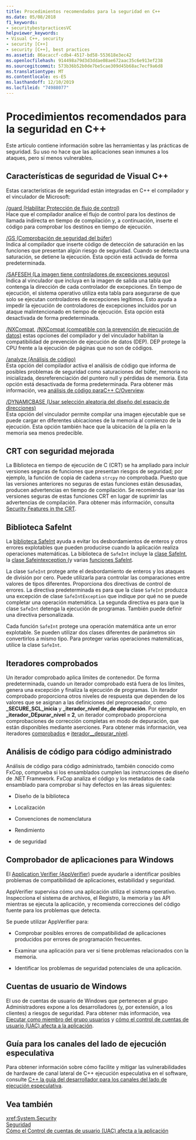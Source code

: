 ```yaml
---
title: Procedimientos recomendados para la seguridad en C++
ms.date: 05/08/2018
f1_keywords:
- securitybestpracticesVC
helpviewer_keywords:
- Visual C++, security
- security [C++]
- security [C++], best practices
ms.assetid: 86acaccf-cdb4-4517-bd58-553618e3ec42
ms.openlocfilehash: 914498a79d3d3ddae08ae672aac35c6e913ef238
ms.sourcegitcommit: 573b36b52b0de7be5cae309d45b68ac7ecf9a6d8
ms.translationtype: MT
ms.contentlocale: es-ES
ms.lasthandoff: 12/10/2019
ms.locfileid: "74988077"
---
```

# <a name="security-best-practices-for-c"></a>Procedimientos recomendados para la seguridad en C++

Este artículo contiene información sobre las herramientas y las prácticas de seguridad. Su uso no hace que las aplicaciones sean inmunes a los ataques, pero sí menos vulnerables.

## <a name="visual-c-security-features"></a>Características de seguridad de Visual C++

Estas características de seguridad están integradas en C++ el compilador y el vinculador de Microsoft:

[/guard (Habilitar Protección de flujo de control)](../build/reference/guard-enable-control-flow-guard.md)<br/>
Hace que el compilador analice el flujo de control para los destinos de llamada indirecta en tiempo de compilación y, a continuación, inserte el código para comprobar los destinos en tiempo de ejecución.

[/GS (Comprobación de seguridad del búfer)](../build/reference/gs-buffer-security-check.md)<br/>
Indica al compilador que inserte código de detección de saturación en las funciones que presentan algún riesgo de seguridad. Cuando se detecta una saturación, se detiene la ejecución. Esta opción está activada de forma predeterminada.

[/SAFESEH (La imagen tiene controladores de excepciones seguros)](../build/reference/safeseh-image-has-safe-exception-handlers.md)<br/>
Indica al vinculador que incluya en la imagen de salida una tabla que contenga la dirección de cada controlador de excepciones. En tiempo de ejecución, el sistema operativo utiliza esta tabla para asegurarse de que solo se ejecutan controladores de excepciones legítimos. Esto ayuda a impedir la ejecución de controladores de excepciones incluidos por un ataque malintencionado en tiempo de ejecución. Esta opción está desactivada de forma predeterminada.

[/NXCompat](../build/reference/nxcompat.md), [/NXCompat (compatible con la prevención de ejecución de datos)](../build/reference/nxcompat-compatible-with-data-execution-prevention.md) estas opciones del compilador y del vinculador habilitan la compatibilidad de prevención de ejecución de datos (DEP). DEP protege la CPU frente a la ejecución de páginas que no son de códigos.

[/analyze (Análisis de código)](../build/reference/analyze-code-analysis.md)<br/>
Esta opción del compilador activa el análisis de código que informa de posibles problemas de seguridad como saturaciones del búfer, memoria no inicializada, desreferenciación del puntero null y pérdidas de memoria. Esta opción está desactivada de forma predeterminada. Para obtener más información, vea [análisis de código paraC++ C/Overview](/visualstudio/code-quality/code-analysis-for-c-cpp-overview).

[/DYNAMICBASE (Usar selección aleatoria del diseño del espacio de direcciones)](../build/reference/dynamicbase-use-address-space-layout-randomization.md)<br/>
Esta opción del vinculador permite compilar una imagen ejecutable que se puede cargar en diferentes ubicaciones de la memoria al comienzo de la ejecución. Esta opción también hace que la ubicación de la pila en la memoria sea menos predecible.

## <a name="security-enhanced-crt"></a>CRT con seguridad mejorada

La Biblioteca en tiempo de ejecución de C (CRT) se ha ampliado para incluir versiones seguras de funciones que presentan riesgos de seguridad; por ejemplo, la función de copia de cadena `strcpy` no comprobada. Puesto que las versiones anteriores no seguras de estas funciones están desusadas, producen advertencias en tiempo de compilación. Se recomienda usar las versiones seguras de estas funciones CRT en lugar de suprimir las advertencias de compilación. Para obtener más información, consulta [Security Features in the CRT](../c-runtime-library/security-features-in-the-crt.md).

## <a name="safeint-library"></a>Biblioteca SafeInt

La [biblioteca SafeInt](../safeint/safeint-library.md) ayuda a evitar los desbordamientos de enteros y otros errores explotables que pueden producirse cuando la aplicación realiza operaciones matemáticas. La biblioteca de `SafeInt` incluye la [clase SafeInt](../safeint/safeint-class.md), la [clase Safeintexception (](../safeint/safeintexception-class.md)y varias [funciones SafeInt](../safeint/safeint-functions.md).

La clase `SafeInt` protege ante el desbordamiento de enteros y los ataques de división por cero. Puede utilizarla para controlar las comparaciones entre valores de tipos diferentes. Proporciona dos directivas de control de errores. La directiva predeterminada es para que la clase `SafeInt` produzca una excepción de clase `SafeIntException` que indique por qué no se puede completar una operación matemática. La segunda directiva es para que la clase `SafeInt` detenga la ejecución de programas. También puede definir una directiva personalizada.

Cada función `SafeInt` protege una operación matemática ante un error explotable. Se pueden utilizar dos clases diferentes de parámetros sin convertirlos a mismo tipo. Para proteger varias operaciones matemáticas, utilice la clase `SafeInt`.

## <a name="checked-iterators"></a>Iteradores comprobados

Un iterador comprobado aplica límites de contenedor. De forma predeterminada, cuando un iterador comprobado está fuera de los límites, genera una excepción y finaliza la ejecución de programas. Un iterador comprobado proporciona otros niveles de respuesta que dependen de los valores que se asignan a las definiciones del preprocesador, como **\_SECURE\_SCL\_inicia** y **\_iterador\_nivel de\_de depuración**. Por ejemplo, en **\_iterador\_DEpurar\_nivel = 2**, un iterador comprobado proporciona comprobaciones de corrección completas en modo de depuración, que están disponibles mediante aserciones. Para obtener más información, vea iteradores [comprobados](../standard-library/checked-iterators.md) e [iterador\_\_depurar\_nivel](../standard-library/iterator-debug-level.md).

## <a name="code-analysis-for-managed-code"></a>Análisis de código para código administrado

Análisis de código para código administrado, también conocido como FxCop, comprueba si los ensamblados cumplen las instrucciones de diseño de .NET Framework. FxCop analiza el código y los metadatos de cada ensamblado para comprobar si hay defectos en las áreas siguientes:

- Diseño de la biblioteca

- Localización

- Convenciones de nomenclatura

- Rendimiento

- de seguridad

## <a name="windows-application-verifier"></a>Comprobador de aplicaciones para Windows

El [Application Verifier (AppVerifier)](/windows-hardware/drivers/debugger/enable-application-verifier) puede ayudarle a identificar posibles problemas de compatibilidad de aplicaciones, estabilidad y seguridad.

AppVerifier supervisa cómo una aplicación utiliza el sistema operativo. Inspecciona el sistema de archivos, el Registro, la memoria y las API mientras se ejecuta la aplicación, y recomienda correcciones del código fuente para los problemas que detecta.

Se puede utilizar AppVerifier para:

- Comprobar posibles errores de compatibilidad de aplicaciones producidos por errores de programación frecuentes.

- Examinar una aplicación para ver si tiene problemas relacionados con la memoria.

- Identificar los problemas de seguridad potenciales de una aplicación.

## <a name="windows-user-accounts"></a>Cuentas de usuario de Windows

El uso de cuentas de usuario de Windows que pertenecen al grupo Administradores expone a los desarrolladores (y, por extensión, a los clientes) a riesgos de seguridad. Para obtener más información, vea [Ejecutar como miembro del grupo usuarios](running-as-a-member-of-the-users-group.md) y [cómo el control de cuentas de usuario (UAC) afecta a la aplicación](how-user-account-control-uac-affects-your-application.md).

## <a name="guidance-for-speculative-execution-side-channels"></a>Guía para los canales del lado de ejecución especulativa

Para obtener información sobre cómo facilite y mitigar las vulnerabilidades de hardware de canal lateral de C++ ejecución especulativa en el software, consulte [ C++ la guía del desarrollador para los canales del lado de ejecución especulativa](developer-guidance-speculative-execution.md).

## <a name="see-also"></a>Vea también

<xref:System.Security> <br/>
[Seguridad](/dotnet/standard/security/index)<br/>
[Cómo el Control de cuentas de usuario (UAC) afecta a la aplicación](how-user-account-control-uac-affects-your-application.md)

